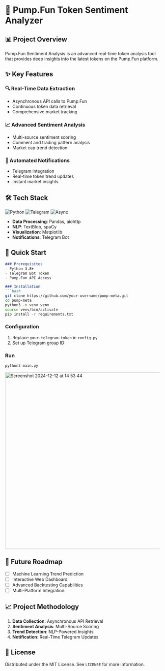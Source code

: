 
# 🚀 Pump.Fun Token Sentiment Analyzer

## 📊 Project Overview

Pump.Fun Sentiment Analysis is an advanced real-time token analysis tool that provides deep insights into the latest tokens on the Pump.Fun platform.

## ✨ Key Features

### 🔍 Real-Time Data Extraction
- Asynchronous API calls to Pump.Fun
- Continuous token data retrieval
- Comprehensive market tracking

### 📈 Advanced Sentiment Analysis
- Multi-source sentiment scoring
- Comment and trading pattern analysis
- Market cap trend detection

### 🤖 Automated Notifications
- Telegram integration
- Real-time token trend updates
- Instant market insights

## 🛠 Tech Stack
![Python](https://img.shields.io/badge/Python-3.8+-blue?logo=python)
![Telegram](https://img.shields.io/badge/Telegram-Bot-blue?logo=telegram)
![Async](https://img.shields.io/badge/Async-Programming-green)

- **Data Processing**: Pandas, aiohttp
- **NLP**: TextBlob, spaCy
- **Visualization**: Matplotlib
- **Notifications**: Telegram Bot

## 🚀 Quick Start
```markdown
### Prerequisites
- Python 3.8+
- Telegram Bot Token
- Pump.Fun API Access

### Installation
```bash
git clone https://github.com/your-username/pump-meta.git
cd pump-meta
python3 -m venv venv
source venv/bin/activate
pip install -r requirements.txt
```

### Configuration
1. Replace `your-telegram-token` in `config.py`
2. Set up Telegram group ID

### Run
```bash
python3 main.py
```

<img width="574" alt="Screenshot 2024-12-12 at 14 53 44" src="https://github.com/user-attachments/assets/45655067-3d33-427e-a01d-6912e64dbf2a" />

## 🔮 Future Roadmap

- [ ] Machine Learning Trend Prediction
- [ ] Interactive Web Dashboard
- [ ] Advanced Backtesting Capabilities
- [ ] Multi-Platform Integration

## 📈 Project Methodology

1. **Data Collection**: Asynchronous API Retrieval
2. **Sentiment Analysis**: Multi-Source Scoring
3. **Trend Detection**: NLP-Powered Insights
4. **Notification**: Real-Time Telegram Updates

## 📜 License

Distributed under the MIT License. See `LICENSE` for more information.
